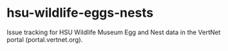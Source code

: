 hsu-wildlife-eggs-nests
=======================

Issue tracking for HSU Wildlife Museum Egg and Nest data in the VertNet portal (portal.vertnet.org).
